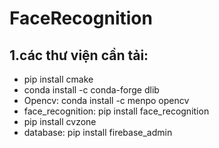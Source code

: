 ﻿# FaceRecognition
## 1.các thư viện cần tải:

- pip install cmake
- conda install -c conda-forge dlib
- Opencv: conda install -c menpo opencv
- face_recognition: pip install face_recognition
- pip install cvzone
- database: pip install firebase_admin
